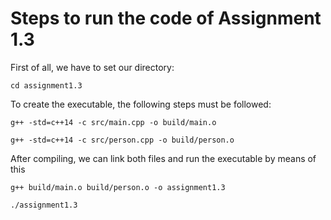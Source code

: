 # Steps to run the code of Assignment 1.3

First of all, we have to set our directory:

```cd assignment1.3```

To create the executable, the following steps must be followed:

```
g++ -std=c++14 -c src/main.cpp -o build/main.o

g++ -std=c++14 -c src/person.cpp -o build/person.o
```

After compiling, we can link both files and run the executable by means of this

```
g++ build/main.o build/person.o -o assignment1.3

./assignment1.3
```